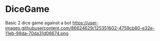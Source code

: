 # DiceGame
Basic 2 dice game against a bot
https://user-images.githubusercontent.com/86624629/125351602-4759cb80-e32e-11eb-98da-70da31d06674.png
